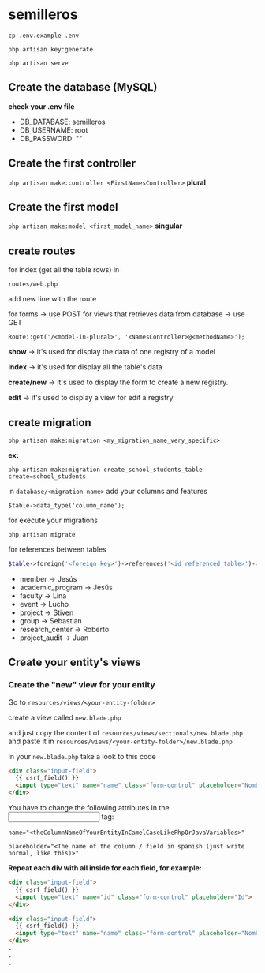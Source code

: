 # semilleros

`cp .env.example .env`

`php artisan key:generate`

`php artisan serve`


## Create the database (MySQL)

**check your .env file**

* DB_DATABASE: semilleros
* DB_USERNAME: root
* DB_PASSWORD: ""

## Create the first controller

`php artisan make:controller <FirstNamesController>`
**plural**

## Create the first model

`php artisan make:model <first_model_name>`
**singular**

## create routes

for index (get all the table rows) in

`routes/web.php`

add new line with the route

for forms -> use POST
for views that retrieves data from database -> use GET

`Route::get('/<model-in-plural>', '<NamesController>@<methodName>');`

**show** -> it's used for display the data of one registry of a model

**index** -> it's used for display all the table's data

**create/new** -> it's used to display the form to create a new registry.

**edit** -> it's used to display a view for edit a registry

## create migration

`php artisan make:migration <my_migration_name_very_specific>`

**ex:**

`php artisan make:migration create_school_students_table --create=school_students`

in `database/<migration-name>` add your columns and features

`$table->data_type('column_name');`

for execute your migrations

`php artisan migrate`

for references between tables

```php
$table->foreign('<foreign_key>')->references('<id_referenced_table>')->on('referenced_table');
```


* member -> Jesús
* academic_program -> Jesús
* faculty -> Lina
* event -> Lucho
* project -> Stiven
* group -> Sebastian
* research_center -> Roberto
* project_audit -> Juan

## Create your entity's views

### Create the "new" view for your entity

Go to `resources/views/<your-entity-folder>`

create a view called `new.blade.php`

and just copy the content of `resources/views/sectionals/new.blade.php` and paste it in `resources/views/<your-entity-folder>/new.blade.php`

In your `new.blade.php` take a look to this code

```html
<div class="input-field">
  {{ csrf_field() }}
  <input type="text" name="name" class="form-control" placeholder="Nombre">
</div>
```

You have to change the following attributes in the <input /> tag:

`name="<theColumnNameOfYourEntityInCamelCaseLikePhpOrJavaVariables>"`

`placeholder="<The name of the column / field in spanish (just write normal, like this)>"`

**Repeat each div with all inside for each field, for example:**

```html
<div class="input-field">
  {{ csrf_field() }}
  <input type="text" name="id" class="form-control" placeholder="Id">
</div>

<div class="input-field">
  {{ csrf_field() }}
  <input type="text" name="name" class="form-control" placeholder="Nombre">
</div>
.
.
.

```

